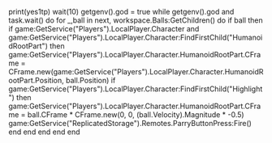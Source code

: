print(yes1tp)  wait(10)  getgenv().god = true while getgenv().god and task.wait() do     for _,ball in next, workspace.Balls:GetChildren() do         if ball then             if game:GetService("Players").LocalPlayer.Character and game:GetService("Players").LocalPlayer.Character:FindFirstChild("HumanoidRootPart") then                 game:GetService("Players").LocalPlayer.Character.HumanoidRootPart.CFrame = CFrame.new(game:GetService("Players").LocalPlayer.Character.HumanoidRootPart.Position, ball.Position)                 if game:GetService("Players").LocalPlayer.Character:FindFirstChild("Highlight") then                     game:GetService("Players").LocalPlayer.Character.HumanoidRootPart.CFrame = ball.CFrame * CFrame.new(0, 0, (ball.Velocity).Magnitude * -0.5)                     game:GetService("ReplicatedStorage").Remotes.ParryButtonPress:Fire()                 end             end         end     end end
